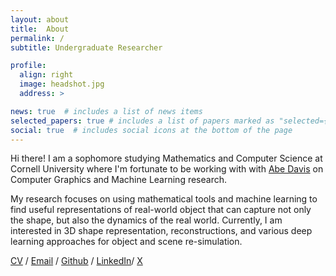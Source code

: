 ```yaml
---
layout: about
title:  About
permalink: /
subtitle: Undergraduate Researcher

profile:
  align: right
  image: headshot.jpg
  address: >

news: true  # includes a list of news items
selected_papers: true # includes a list of papers marked as "selected={true}"
social: true  # includes social icons at the bottom of the page
---
```

Hi there!  I am a sophomore studying Mathematics and Computer Science at Cornell University where I'm fortunate to be working with with [Abe Davis](http://abedavis.com) on Computer Graphics and Machine Learning research.  

My research focuses on using mathematical tools and machine learning to find useful representations of real-world object 
that can capture not only the shape, but also the dynamics of the real world. Currently, I am interested in 3D shape representation, reconstructions, and various deep learning approaches for object and scene re-simulation.



[CV](/assets/pdf/resume.pdf) / [Email](mailto:zk66@cornell.edu) / [Github](https://github.com/zzigak) / [LinkedIn](https://www.linkedin.com/in/zigakovacic/)/ [X](https://twitter.com/zzigakovacic)


